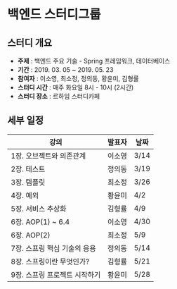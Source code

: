 # 백엔드 스터디그룹

## 스터디 개요
* **주제** : 백엔드 주요 기술 - Spring 프레임워크, 데이터베이스
* **기간** : 2019. 03. 05 ~ 2019. 05. 23
* **참여자** : 이소영, 최소정, 정의동, 황윤미, 김형률
* **스터디 시간** : 매주 화요일 8시 - 10시 (2시간)
* **스터디 장소** : 르하임 스터디카페

## 세부 일정
|강의|발표자|날짜|
|--|--|--|
|1장. 오브젝트와 의존관계|이소영|3/14|
|2장. 테스트|정의동|3/19|
|3장. 템플릿|최소정|3/26|
|4장. 예외|황윤미|4/2|
|5장. 서비스 추상화|김형률|4/9|
|6장. AOP(1) ~ 6.4|이소영|4/30|
|6장. AOP(2)|최소정|5/9|
|7장. 스프링 핵심 기술의 응용|정의동|5/14|
|8장. 스프링이란 무엇인가?|김형률|5/21|
|9장. 스프링 프로젝트 시작하기|황윤미|5/28|
